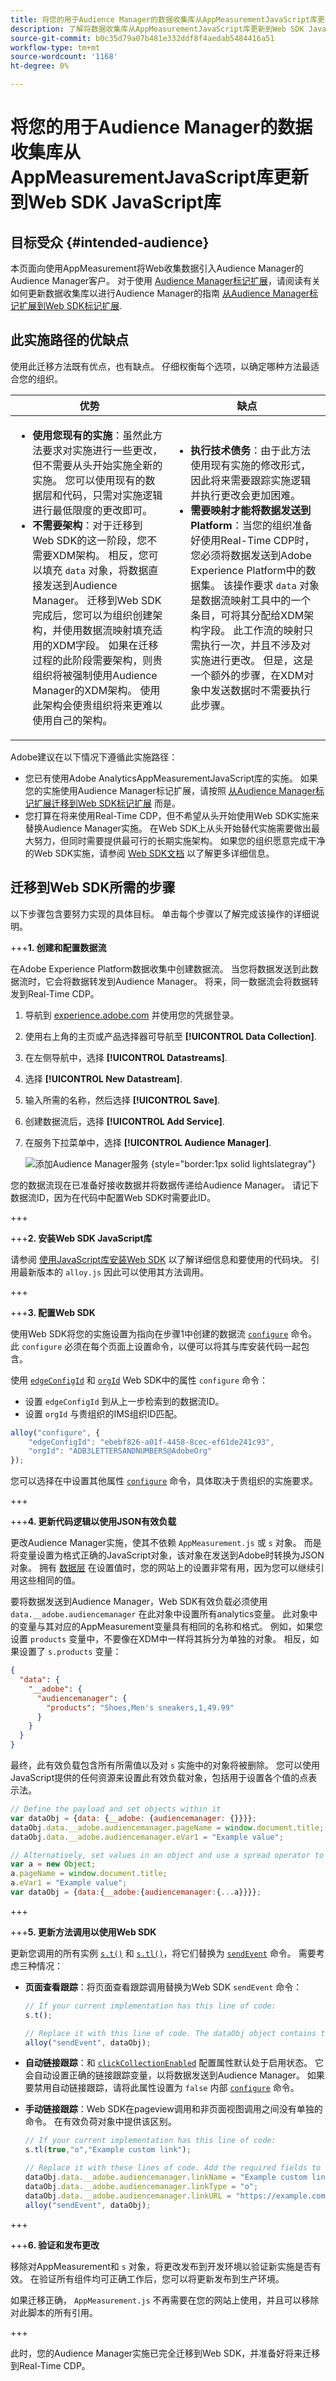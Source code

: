 ```yaml
---
title: 将您的用于Audience Manager的数据收集库从AppMeasurementJavaScript库更新到Web SDK JavaScript库。
description: 了解将数据收集库从AppMeasurementJavaScript库更新到Web SDK JavaScript库以进行Audience Manager的步骤。
source-git-commit: b0c35d79a07b481e332ddf8f4aedab5484416a51
workflow-type: tm+mt
source-wordcount: '1168'
ht-degree: 0%

---
```



# 将您的用于Audience Manager的数据收集库从AppMeasurementJavaScript库更新到Web SDK JavaScript库

## 目标受众 {#intended-audience}

本页面向使用AppMeasurement将Web收集数据引入Audience Manager的Audience Manager客户。 对于使用 [Audience Manager标记扩展](https://experienceleague.adobe.com/en/docs/experience-platform/tags/extensions/client/audience-manager/overview)，请阅读有关如何更新数据收集库以进行Audience Manager的指南 [从Audience Manager标记扩展到Web SDK标记扩展](dil-extension-to-web-sdk.md).

## 此实施路径的优缺点

使用此迁移方法既有优点，也有缺点。 仔细权衡每个选项，以确定哪种方法最适合您的组织。

| 优势 | 缺点 |
| --- | --- |
| <ul><li>**使用您现有的实施**：虽然此方法要求对实施进行一些更改，但不需要从头开始实施全新的实施。 您可以使用现有的数据层和代码，只需对实施逻辑进行最低限度的更改即可。</li><li>**不需要架构**：对于迁移到Web SDK的这一阶段，您不需要XDM架构。 相反，您可以填充 `data` 对象，将数据直接发送到Audience Manager。 迁移到Web SDK完成后，您可以为组织创建架构，并使用数据流映射填充适用的XDM字段。 如果在迁移过程的此阶段需要架构，则贵组织将被强制使用Audience Manager的XDM架构。 使用此架构会使贵组织将来更难以使用自己的架构。</li></ul> | <ul><li>**执行技术债务**：由于此方法使用现有实施的修改形式，因此将来需要跟踪实施逻辑并执行更改会更加困难。</li><li>**需要映射才能将数据发送到Platform**：当您的组织准备好使用Real-Time CDP时，您必须将数据发送到Adobe Experience Platform中的数据集。 该操作要求 `data` 对象是数据流映射工具中的一个条目，可将其分配给XDM架构字段。 此工作流的映射只需执行一次，并且不涉及对实施进行更改。 但是，这是一个额外的步骤，在XDM对象中发送数据时不需要执行此步骤。</li></ul> |

Adobe建议在以下情况下遵循此实施路径：

* 您已有使用Adobe AnalyticsAppMeasurementJavaScript库的实施。 如果您的实施使用Audience Manager标记扩展，请按照 [从Audience Manager标记扩展迁移到Web SDK标记扩展](dil-extension-to-web-sdk.md) 而是。
* 您打算在将来使用Real-Time CDP，但不希望从头开始使用Web SDK实施来替换Audience Manager实施。 在Web SDK上从头开始替代实施需要做出最大努力，但同时需要提供最可行的长期实施架构。 如果您的组织愿意完成干净的Web SDK实施，请参阅 [Web SDK文档](https://experienceleague.adobe.com/en/docs/experience-platform/web-sdk/home) 以了解更多详细信息。

## 迁移到Web SDK所需的步骤

以下步骤包含要努力实现的具体目标。 单击每个步骤以了解完成该操作的详细说明。

+++**1. 创建和配置数据流**

在Adobe Experience Platform数据收集中创建数据流。 当您将数据发送到此数据流时，它会将数据转发到Audience Manager。 将来，同一数据流会将数据转发到Real-Time CDP。

1. 导航到 [experience.adobe.com](https://experience.adobe.com) 并使用您的凭据登录。
1. 使用右上角的主页或产品选择器可导航至 **[!UICONTROL Data Collection]**.
1. 在左侧导航中，选择 **[!UICONTROL Datastreams]**.
1. 选择 **[!UICONTROL New Datastream]**.
1. 输入所需的名称，然后选择 **[!UICONTROL Save]**.
1. 创建数据流后，选择 **[!UICONTROL Add Service]**.
1. 在服务下拉菜单中，选择 **[!UICONTROL Audience Manager]**.

   ![添加Audience Manager服务](assets/add-service.png) {style="border:1px solid lightslategray"}

您的数据流现在已准备好接收数据并将数据传递给Audience Manager。 请记下数据流ID，因为在代码中配置Web SDK时需要此ID。

+++

+++**2. 安装Web SDK JavaScript库**

请参阅 [使用JavaScript库安装Web SDK](https://experienceleague.adobe.com/en/docs/experience-platform/web-sdk/install/library) 以了解详细信息和要使用的代码块。 引用最新版本的 `alloy.js` 因此可以使用其方法调用。

+++

+++**3. 配置Web SDK**

使用Web SDK将您的实施设置为指向在步骤1中创建的数据流 [`configure`](https://experienceleague.adobe.com/en/docs/experience-platform/web-sdk/commands/configure/overview) 命令。 此 `configure` 必须在每个页面上设置命令，以便可以将其与库安装代码一起包含。

使用 [`edgeConfigId`](https://experienceleague.adobe.com/en/docs/experience-platform/web-sdk/commands/configure/edgeconfigid) 和 [`orgId`](https://experienceleague.adobe.com/en/docs/experience-platform/web-sdk/commands/configure/orgid) Web SDK中的属性 `configure` 命令：

* 设置 `edgeConfigId` 到从上一步检索到的数据流ID。
* 设置 `orgId` 与贵组织的IMS组织ID匹配。

```js
alloy("configure", {
    "edgeConfigId": "ebebf826-a01f-4458-8cec-ef61de241c93",
    "orgId": "ADB3LETTERSANDNUMBERS@AdobeOrg"
});
```

您可以选择在中设置其他属性 [`configure`](https://experienceleague.adobe.com/en/docs/experience-platform/web-sdk/commands/configure/overview) 命令，具体取决于贵组织的实施要求。

+++

+++**4. 更新代码逻辑以使用JSON有效负载**

更改Audience Manager实施，使其不依赖 `AppMeasurement.js` 或 `s` 对象。 而是将变量设置为格式正确的JavaScript对象，该对象在发送到Adobe时转换为JSON对象。 拥有 [数据层](https://experienceleague.adobe.com/en/docs/analytics/implementation/prepare/data-layer) 在设置值时，您的网站上的设置非常有用，因为您可以继续引用这些相同的值。

要将数据发送到Audience Manager，Web SDK有效负载必须使用 `data.__adobe.audiencemanager` 在此对象中设置所有analytics变量。 此对象中的变量与其对应的AppMeasurement变量具有相同的名称和格式。 例如，如果您设置 `products` 变量中，不要像在XDM中一样将其拆分为单独的对象。 相反，如果设置了 `s.products` 变量：

```json
{
  "data": {
    "__adobe": {
      "audiencemanager": {
        "products": "Shoes,Men's sneakers,1,49.99"
      }
    }
  }
}
```

最终，此有效负载包含所有所需值以及对 `s` 实施中的对象将被删除。 您可以使用JavaScript提供的任何资源来设置此有效负载对象，包括用于设置各个值的点表示法。

```js
// Define the payload and set objects within it
var dataObj = {data: {__adobe: {audiencemanager: {}}}};
dataObj.data.__adobe.audiencemanager.pageName = window.document.title;
dataObj.data.__adobe.audiencemanager.eVar1 = "Example value";

// Alternatively, set values in an object and use a spread operator to achieve identical results
var a = new Object;
a.pageName = window.document.title;
a.eVar1 = "Example value";
var dataObj = {data:{__adobe:{audiencemanager:{...a}}}};
```

+++

+++**5. 更新方法调用以使用Web SDK**

更新您调用的所有实例 [`s.t()`](https://experienceleague.adobe.com/en/docs/analytics/implementation/vars/functions/t-method) 和 [`s.tl()`](https://experienceleague.adobe.com/en/docs/analytics/implementation/vars/functions/tl-method)，将它们替换为 [`sendEvent`](https://experienceleague.adobe.com/en/docs/experience-platform/web-sdk/commands/sendevent/overview) 命令。 需要考虑三种情况：

* **页面查看跟踪**：将页面查看跟踪调用替换为Web SDK `sendEvent` 命令：

  ```js
  // If your current implementation has this line of code:
  s.t();
  
  // Replace it with this line of code. The dataObj object contains the variables to send.
  alloy("sendEvent", dataObj);
  ```

* **自动链接跟踪**：和 [`clickCollectionEnabled`](https://experienceleague.adobe.com/en/docs/experience-platform/web-sdk/commands/configure/clickcollectionenabled) 配置属性默认处于启用状态。 它会自动设置正确的链接跟踪变量，以将数据发送到Audience Manager。 如果要禁用自动链接跟踪，请将此属性设置为 `false` 内部 [`configure`](https://experienceleague.adobe.com/en/docs/experience-platform/web-sdk/commands/configure/overview) 命令。

* **手动链接跟踪**：Web SDK在pageview调用和非页面视图调用之间没有单独的命令。 在有效负荷对象中提供该区别。

  ```js
  // If your current implementation has this line of code:
  s.tl(true,"o","Example custom link");
  
  // Replace it with these lines of code. Add the required fields to the dataObj object.
  dataObj.data.__adobe.audiencemanager.linkName = "Example custom link";
  dataObj.data.__adobe.audiencemanager.linkType = "o";
  dataObj.data.__adobe.audiencemanager.linkURL = "https://example.com";
  alloy("sendEvent", dataObj);
  ```

+++

+++**6. 验证和发布更改**

移除对AppMeasurement和 `s` 对象，将更改发布到开发环境以验证新实施是否有效。 在验证所有组件均可正确工作后，您可以将更新发布到生产环境。

如果迁移正确， `AppMeasurement.js` 不再需要在您的网站上使用，并且可以移除对此脚本的所有引用。

+++

此时，您的Audience Manager实施已完全迁移到Web SDK，并准备好将来迁移到Real-Time CDP。
